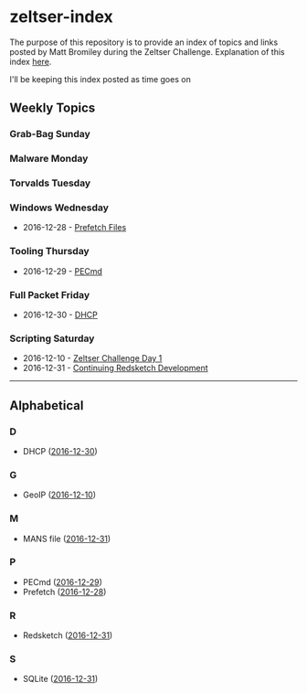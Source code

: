# zeltser-index
The purpose of this repository is to provide an index of topics and links posted by Matt Bromiley during the Zeltser Challenge. Explanation of this index [here](https://medium.com/@mbromileyDFIR/happy-new-year-4592a0f968a6#).

I'll be keeping this index posted as time goes on

## Weekly Topics

### Grab-Bag Sunday

### Malware Monday

### Torvalds Tuesday

### Windows Wednesday
  * 2016-12-28 - [Prefetch Files](https://medium.com/@mbromileyDFIR/windows-wednesday-prefetch-files-683f6ab5b9db#)

### Tooling Thursday
  * 2016-12-29 - [PECmd](https://medium.com/@mbromileyDFIR/tooling-thursday-pecmd-83d1d6d6346b#)

### Full Packet Friday
  * 2016-12-30 - [DHCP](https://medium.com/@mbromileyDFIR/full-packet-friday-dhcp-abbc6b7b3c77#)

### Scripting Saturday
  * 2016-12-10 - [Zeltser Challenge Day 1](https://medium.com/@mbromileyDFIR/zeltser-challenge-day-1-f71618ad121e)
  * 2016-12-31 - [Continuing Redsketch Development](https://medium.com/@mbromileyDFIR/scripting-saturday-continuing-redsketch-development-cb45c58ef399#)

---
## Alphabetical

### D
 * DHCP ([2016-12-30](https://medium.com/@mbromileyDFIR/full-packet-friday-dhcp-abbc6b7b3c77#))

### G
 * GeoIP ([2016-12-10](https://medium.com/@mbromileyDFIR/zeltser-challenge-day-1-f71618ad121e))

### M
 * MANS file ([2016-12-31](https://medium.com/@mbromileyDFIR/scripting-saturday-continuing-redsketch-development-cb45c58ef399#.9nu9tbk2u))

### P
  * PECmd ([2016-12-29](https://medium.com/@mbromileyDFIR/tooling-thursday-pecmd-83d1d6d6346b#))
  * Prefetch ([2016-12-28](https://medium.com/@mbromileyDFIR/windows-wednesday-prefetch-files-683f6ab5b9db#))

### R
 * Redsketch ([2016-12-31](https://medium.com/@mbromileyDFIR/scripting-saturday-continuing-redsketch-development-cb45c58ef399#.9nu9tbk2u))

### S
 * SQLite ([2016-12-31](https://medium.com/@mbromileyDFIR/scripting-saturday-continuing-redsketch-development-cb45c58ef399#.9nu9tbk2u))
